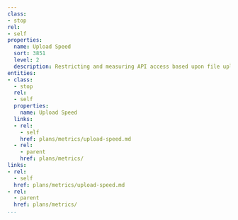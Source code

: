 ```yaml
---
class:
- stop
rel:
- self
properties:
  name: Upload Speed
  sort: 3851
  level: 2
  description: Restricting and measuring API access based upon file upload speed.
entities:
- class:
  - stop
  rel:
  - self
  properties:
    name: Upload Speed
  links:
  - rel:
    - self
    href: plans/metrics/upload-speed.md
  - rel:
    - parent
    href: plans/metrics/
links:
- rel:
  - self
  href: plans/metrics/upload-speed.md
- rel:
  - parent
  href: plans/metrics/
...
```

